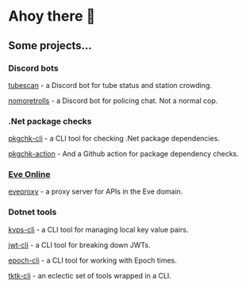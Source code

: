 # Ahoy there 👋

## Some projects...

### Discord bots

[tubescan](https://github.com/tonycknight/tubescan) - a Discord bot for tube status and station crowding.

[nomoretrolls](https://github.com/tonycknight/nomoretrolls) - a Discord bot for policing chat. Not a normal cop.

### .Net package checks

[pkgchk-cli](https://github.com/tonycknight/pkgchk-cli) - a CLI tool for checking .Net package dependencies.

[pkgchk-action](https://github.com/marketplace/actions/pkgchk) - And a Github action for package dependency checks.

### [Eve Online](https://www.eveonline.com/)

[eveproxy](https://github.com/tonycknight/eveproxy) - a proxy server for APIs in the Eve domain.

### Dotnet tools

[kvps-cli](https://github.com/tonycknight/kvps-cli) - a CLI tool for managing local key value pairs.

[jwt-cli](https://github.com/tonycknight/jwt-cli) - a CLI tool for breaking down JWTs.

[epoch-cli](https://github.com/tonycknight/epoch-cli) - a CLI tool for working with Epoch times.

[tktk-cli](https://github.com/tonycknight/tktk-cli) - an eclectic set of tools wrapped in a CLI.

